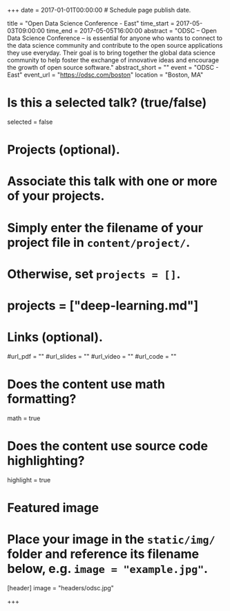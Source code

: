 +++
date = 2017-01-01T00:00:00  # Schedule page publish date.

title = "Open Data Science Conference - East"
time_start = 2017-05-03T09:00:00
time_end = 2017-05-05T16:00:00
abstract = "ODSC – Open Data Science Conference – is essential for anyone who wants to connect to the data science community and contribute to the open source applications they use everyday. Their goal is to bring together the global data science community to help foster the exchange of innovative ideas and encourage the growth of open source software."
abstract_short = ""
event = "ODSC - East"
event_url = "https://odsc.com/boston"
location = "Boston, MA"

# Is this a selected talk? (true/false)
selected = false

# Projects (optional).
#   Associate this talk with one or more of your projects.
#   Simply enter the filename of your project file in `content/project/`.
#   Otherwise, set `projects = []`.
# projects = ["deep-learning.md"]

# Links (optional).
#url_pdf = ""
#url_slides = ""
#url_video = ""
#url_code = ""

# Does the content use math formatting?
math = true

# Does the content use source code highlighting?
highlight = true

# Featured image
# Place your image in the `static/img/` folder and reference its filename below, e.g. `image = "example.jpg"`.
[header]
image = "headers/odsc.jpg"

+++